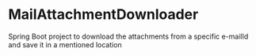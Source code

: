 # MailAttachmentDownloader
Spring Boot project to download the attachments from a specific  e-mailId and save it in a mentioned location
